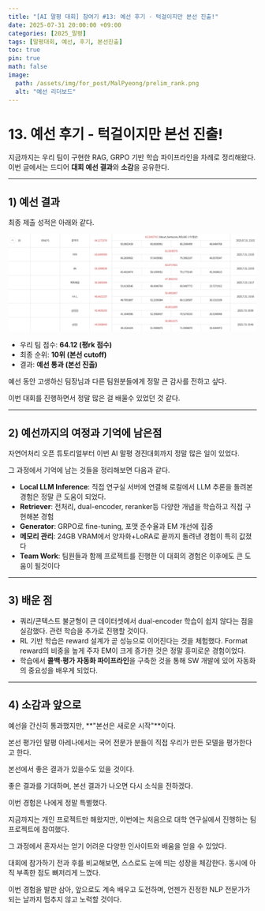 ```yaml
---
title: "[AI 말평 대회] 참여기 #13: 예선 후기 - 턱걸이지만 본선 진출!"
date: 2025-07-31 20:00:00 +09:00
categories: [2025_말평]
tags: [말평대회, 예선, 후기, 본선진출]
toc: true
pin: true
math: false
image:
  path: /assets/img/for_post/MalPyeong/prelim_rank.png
  alt: "예선 리더보드"
---
```


# 13. 예선 후기 - 턱걸이지만 본선 진출!

지금까지는 우리 팀이 구현한 RAG, GRPO 기반 학습 파이프라인을 차례로 정리해왔다.  
이번 글에서는 드디어 **대회 예선 결과**와 **소감**을 공유한다.

---

## 1) 예선 결과

최종 제출 성적은 아래와 같다.

![예선 리더보드](/assets/img/for_post/MalPyeong/prelim_rank.png)

- 우리 팀 점수: **64.12 (평rk 점수)**  
- 최종 순위: **10위 (본선 cutoff)**  
- 결과: **예선 통과 (본선 진출)**

예선 동안 고생하신 팀장님과 다른 팀원분들에게 정말 큰 감사를 전하고 싶다.

이번 대회를 진행하면서 정말 많은 걸 배울수 있었던 것 같다.

---

## 2) 예선까지의 여정과 기억에 남은점

자연어처리 오픈 튜토리얼부터 이번 AI 말평 경진대회까지 정말 많은 일이 있었다.

그 과정에서 기억에 남는 것들을 정리해보면 다음과 같다.

- **Local LLM Inference**: 직접 연구실 서버에 연결해 로컬에서 LLM 추론을 돌려본 경험은 정말 큰 도움이 되었다.
- **Retriever**: 전처리, dual-encoder, reranker등 다양한 개념을 학습하고 직접 구현해본 경험
- **Generator**: GRPO로 fine-tuning, 포맷 준수율과 EM 개선에 집중  
- **메모리 관리**: 24GB VRAM에서 양자화+LoRA로 끝까지 돌려낸 경험이 특히 값졌다  
- **Team Work**: 팀원들과 함께 프로젝트를 진행한 이 대회의 경험은 이후에도 큰 도움이 될것이다

---

## 3) 배운 점

- 쿼리/콘텍스트 불균형이 큰 데이터셋에서 dual-encoder 학습이 쉽지 않다는 점을 실감했다. 관련 학습을 추가로 진행할 것이다.
- RL 기반 학습은 reward 설계가 곧 성능으로 이어진다는 것을 체험했다. Format reward의 비중을 높게 주자 EM이 크게 증가한 것은 정말 흥미로운 경험이었다.
- 학습에서 **콜백·평가 자동화 파이프라인**을 구축한 것을 통해 SW 개발에 있어 자동화의 중요성을 배우게 되었다.

---

## 4) 소감과 앞으로

예선을 간신히 통과했지만, **"본선은 새로운 시작"**이다.

본선 평가인 말평 아레나에서는 국어 전문가 분들이 직접 우리가 만든 모델을 평가한다고 한다.

본선에서 좋은 결과가 있을수도 있을 것이다.

좋은 결과를 기대하며, 본선 결과가 나오면 다시 소식을 전하겠다.

이번 경험은 나에게 정말 특별했다.

지금까지는 개인 프로젝트만 해왔지만, 이번에는 처음으로 대학 연구실에서 진행하는 팀 프로젝트에 참여했다. 

그 과정에서 혼자서는 얻기 어려운 다양한 인사이트와 배움을 얻을 수 있었다.

대회에 참가하기 전과 후를 비교해보면, 스스로도 눈에 띄는 성장을 체감한다. 동시에 아직 부족한 점도 뼈저리게 느꼈다.

이번 경험을 발판 삼아, 앞으로도 계속 배우고 도전하며, 언젠가 진정한 NLP 전문가가 되는 날까지 멈추지 않고 노력할 것이다.